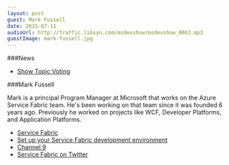 ```yaml
---
layout: post
guest: Mark Fussell
date: 2015-07-11
audioUrl: http://traffic.libsyn.com/msdevshow/msdevshow_0063.mp3
guestImage: mark-fussell.jpg
---
```


###News

 - [Show Topic Voting](http://msdv.sh/showtopicvoting)


###Mark Fussell

Mark is a principal Program Manager at Microsoft that works on the Azure Service Fabric team. He's been working on that team since it was founded 6 years ago. Previously he worked on projects like WCF, Developer Platforms, and Application Platforms.

 - [Service Fabric](http://aka.ms/servicefabric)
 - [Set up your Service Fabric development environment](https://azure.microsoft.com/en-us/documentation/articles/service-fabric-get-started/)
 - [Channel 9](https://channel9.msdn.com/Events/Speakers/Mark-Fussell)
 - [Service Fabric on Twitter](https://twitter.com/search?q=%23ServiceFabric&src=typd)
